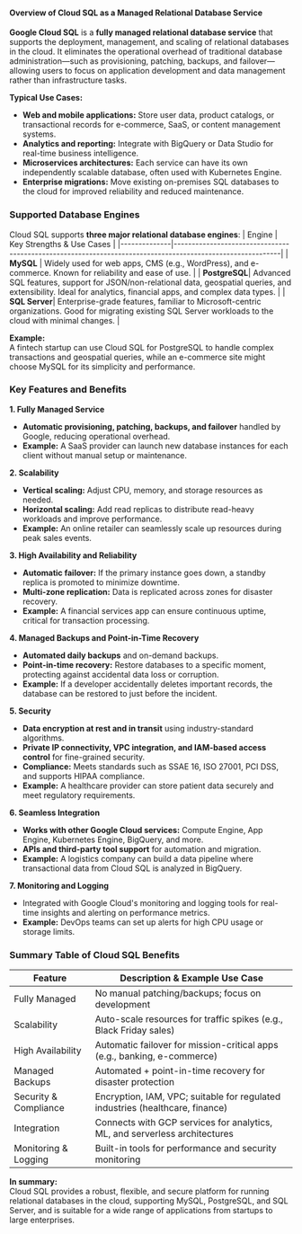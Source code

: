 #### **Overview of Cloud SQL as a Managed Relational Database Service**

**Google Cloud SQL** is a **fully managed relational database service** that supports the deployment, management, and scaling of relational databases in the cloud. It eliminates the operational overhead of traditional database administration—such as provisioning, patching, backups, and failover—allowing users to focus on application development and data management rather than infrastructure tasks.

**Typical Use Cases:**
- **Web and mobile applications:** Store user data, product catalogs, or transactional records for e-commerce, SaaS, or content management systems.
- **Analytics and reporting:** Integrate with BigQuery or Data Studio for real-time business intelligence.
- **Microservices architectures:** Each service can have its own independently scalable database, often used with Kubernetes Engine.
- **Enterprise migrations:** Move existing on-premises SQL databases to the cloud for improved reliability and reduced maintenance.

### **Supported Database Engines**

Cloud SQL supports **three major relational database engines**:
| Engine       | Key Strengths & Use Cases                                                                                  |
|--------------|-----------------------------------------------------------------------------------------------------------|
| **MySQL**    | Widely used for web apps, CMS (e.g., WordPress), and e-commerce. Known for reliability and ease of use. |
| **PostgreSQL**| Advanced SQL features, support for JSON/non-relational data, geospatial queries, and extensibility. Ideal for analytics, financial apps, and complex data types. |
| **SQL Server**| Enterprise-grade features, familiar to Microsoft-centric organizations. Good for migrating existing SQL Server workloads to the cloud with minimal changes. |

**Example:**  
A fintech startup can use Cloud SQL for PostgreSQL to handle complex transactions and geospatial queries, while an e-commerce site might choose MySQL for its simplicity and performance.

### **Key Features and Benefits**

**1. Fully Managed Service**
- **Automatic provisioning, patching, backups, and failover** handled by Google, reducing operational overhead.
- **Example:** A SaaS provider can launch new database instances for each client without manual setup or maintenance.

**2. Scalability**
- **Vertical scaling:** Adjust CPU, memory, and storage resources as needed.
- **Horizontal scaling:** Add read replicas to distribute read-heavy workloads and improve performance.
- **Example:** An online retailer can seamlessly scale up resources during peak sales events.

**3. High Availability and Reliability**
- **Automatic failover:** If the primary instance goes down, a standby replica is promoted to minimize downtime.
- **Multi-zone replication:** Data is replicated across zones for disaster recovery.
- **Example:** A financial services app can ensure continuous uptime, critical for transaction processing.

**4. Managed Backups and Point-in-Time Recovery**
- **Automated daily backups** and on-demand backups.
- **Point-in-time recovery:** Restore databases to a specific moment, protecting against accidental data loss or corruption.
- **Example:** If a developer accidentally deletes important records, the database can be restored to just before the incident.

**5. Security**
- **Data encryption at rest and in transit** using industry-standard algorithms.
- **Private IP connectivity, VPC integration, and IAM-based access control** for fine-grained security.
- **Compliance:** Meets standards such as SSAE 16, ISO 27001, PCI DSS, and supports HIPAA compliance.
- **Example:** A healthcare provider can store patient data securely and meet regulatory requirements.

**6. Seamless Integration**
- **Works with other Google Cloud services:** Compute Engine, App Engine, Kubernetes Engine, BigQuery, and more.
- **APIs and third-party tool support** for automation and migration.
- **Example:** A logistics company can build a data pipeline where transactional data from Cloud SQL is analyzed in BigQuery.

**7. Monitoring and Logging**
- Integrated with Google Cloud's monitoring and logging tools for real-time insights and alerting on performance metrics.
- **Example:** DevOps teams can set up alerts for high CPU usage or storage limits.

### **Summary Table of Cloud SQL Benefits**

| Feature                 | Description & Example Use Case                                                   |
|-------------------------|----------------------------------------------------------------------------------|
| Fully Managed           | No manual patching/backups; focus on development                                 |
| Scalability             | Auto-scale resources for traffic spikes (e.g., Black Friday sales)               |
| High Availability       | Automatic failover for mission-critical apps (e.g., banking, e-commerce)         |
| Managed Backups         | Automated + point-in-time recovery for disaster protection                       |
| Security & Compliance   | Encryption, IAM, VPC; suitable for regulated industries (healthcare, finance)    |
| Integration             | Connects with GCP services for analytics, ML, and serverless architectures       |
| Monitoring & Logging    | Built-in tools for performance and security monitoring                           |

**In summary:**  
Cloud SQL provides a robust, flexible, and secure platform for running relational databases in the cloud, supporting MySQL, PostgreSQL, and SQL Server, and is suitable for a wide range of applications from startups to large enterprises.

